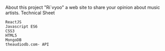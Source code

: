 About this project
"Ri`vyoo" a web site to share your opinion about music artists.
Technical Sheet

    ReactJS
    Javascript ES6
    CSS3
    HTML5
    MongoDB
    theaudiodb.com- API
